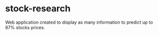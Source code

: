 # stock-research
Web application created to display as many information to predict up to 87% stocks prices.
